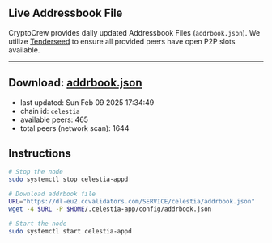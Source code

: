 ## Live Addressbook File

CryptoCrew provides daily updated Addressbook Files (`addrbook.json`). We utilize [Tenderseed](https://github.com/binaryholdings/tenderseed) to ensure all provided peers have open P2P slots available.

---
**Download: [addrbook.json](https://dl-eu2.ccvalidators.com/SERVICE/celestia/addrbook.json)**
---

- last updated: Sun Feb 09 2025 17:34:49
- chain id: `celestia`
- available peers: 465
- total peers (network scan): 1644

## Instructions
```sh
# Stop the node
sudo systemctl stop celestia-appd

# Download addrbook file
URL="https://dl-eu2.ccvalidators.com/SERVICE/celestia/addrbook.json"
wget -4 $URL -P $HOME/.celestia-app/config/addrbook.json

# Start the node
sudo systemctl start celestia-appd
```
